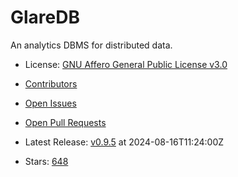 # GlareDB

An analytics DBMS for distributed data.
- License: [GNU Affero General Public License v3.0](https://spdx.org/licenses/AGPL-3.0.html)

- [Contributors](https://github.com/GlareDB/glaredb/graphs/contributors)
- [Open Issues](https://github.com/GlareDB/glaredb/issues?q=sort%3Aupdated-desc+is%3Aissue+is%3Aopen)
- [Open Pull Requests](https://github.com/GlareDB/glaredb/pulls?q=sort%3Aupdated-desc+is%3Apr+is%3Aopen)
- Latest Release: [v0.9.5](https://github.com/GlareDB/glaredb/releases/tag/v0.9.5) at 2024-08-16T11:24:00Z

- Stars: [648](https://github.com/GlareDB/glaredb/stargazers)

